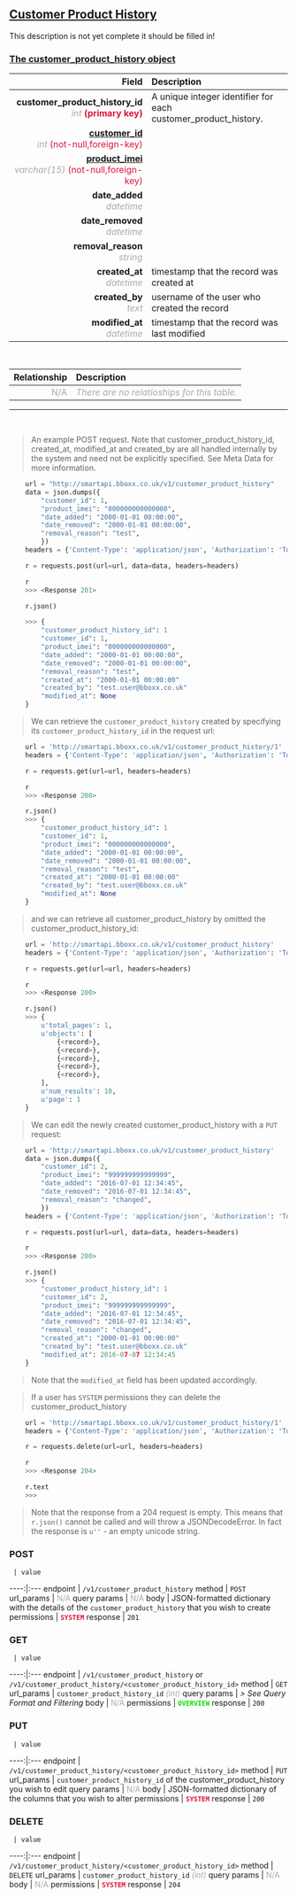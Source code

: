 ## <u>Customer Product History</u>
This description is not yet complete it should be filled in!


### <u>The customer_product_history object</u>

Field | Description
------:|:------------
__customer_product_history_id__ <br><font color="DarkGray">_int_</font> <font color="Crimson">__(primary key)__</font> | A unique integer identifier for each customer_product_history.
__<a href="/#customer">customer_id</a>__ <br><font color="DarkGray">_int_</font> <font color="Crimson">(not-null,foreign-key)</font> | 
__<a href="/#product">product_imei</a>__ <br><font color="DarkGray">_varchar(15)_</font> <font color="Crimson">(not-null,foreign-key)</font> | 
__date_added__ <br><font color="DarkGray">_datetime_</font> <font color="Crimson"></font> | 
__date_removed__ <br><font color="DarkGray">_datetime_</font> <font color="Crimson"></font> | 
__removal_reason__ <br><font color="DarkGray">_string_</font> <font color="Crimson"></font> | 
__created_at__  <br><font color="DarkGray">_datetime_</font> | timestamp that the record was created at
__created_by__  <br><font color="DarkGray">_text_</font>| username of the user who created the record
__modified_at__ <br><font color="DarkGray">_datetime_</font>| timestamp that the record was last modified


<br>

Relationship | Description
-------------:|:------------
<font color="DarkGray">N/A</font> | <font color="DarkGray">_There are no relatioships for this table._</font>

<hr>
<br>

> An example POST request. Note that customer_product_history_id, created_at, modified_at and created_by are all handled internally by the system and need not be explicitly specified. See Meta Data for more information.

```python
    url = "http://smartapi.bboxx.co.uk/v1/customer_product_history"
    data = json.dumps({
		"customer_id": 1,
		"product_imei": "000000000000000",
		"date_added": "2000-01-01 00:00:00",
		"date_removed": "2000-01-01 00:00:00",
		"removal_reason": "test",
		})
    headers = {'Content-Type': 'application/json', 'Authorization': 'Token token=' + <valid_token>}

    r = requests.post(url=url, data=data, headers=headers)

    r
    >>> <Response 201>

    r.json()

    >>> {
		"customer_product_history_id": 1
		"customer_id": 1,
		"product_imei": "000000000000000",
		"date_added": "2000-01-01 00:00:00",
		"date_removed": "2000-01-01 00:00:00",
		"removal_reason": "test",
		"created_at": "2000-01-01 00:00:00"
		"created_by": "test.user@bboxx.co.uk"
		"modified_at": None
	}
```

> We can retrieve the `customer_product_history` created by specifying its `customer_product_history_id` in the request url:

```python
    url = 'http://smartapi.bboxx.co.uk/v1/customer_product_history/1'
    headers = {'Content-Type': 'application/json', 'Authorization': 'Token token=' + <valid_token>}

    r = requests.get(url=url, headers=headers)

    r
    >>> <Response 200>

    r.json()
    >>> {
		"customer_product_history_id": 1
		"customer_id": 1,
		"product_imei": "000000000000000",
		"date_added": "2000-01-01 00:00:00",
		"date_removed": "2000-01-01 00:00:00",
		"removal_reason": "test",
		"created_at": "2000-01-01 00:00:00"
		"created_by": "test.user@bboxx.co.uk"
		"modified_at": None
	}
```

> and we can retrieve all customer_product_history by omitted the customer_product_history_id:

```python
    url = 'http://smartapi.bboxx.co.uk/v1/customer_product_history'
    headers = {'Content-Type': 'application/json', 'Authorization': 'Token token=' + <valid_token>}

    r = requests.get(url=url, headers=headers)

    r
    >>> <Response 200>

    r.json()
    >>> {
        u'total_pages': 1,
        u'objects': [
            {<record>},
            {<record>},
            {<record>},
            {<record>},
            {<record>},
        ],
        u'num_results': 10,
        u'page': 1
    }
```

> We can edit the newly created customer_product_history with a `PUT` request:

```python
    url = 'http://smartapi.bboxx.co.uk/v1/customer_product_history'
    data = json.dumps({
		"customer_id": 2,
		"product_imei": "999999999999999",
		"date_added": "2016-07-01 12:34:45",
		"date_removed": "2016-07-01 12:34:45",
		"removal_reason": "changed",
		})
    headers = {'Content-Type': 'application/json', 'Authorization': 'Token token=' + <valid_token>}

    r = requests.post(url=url, data=data, headers=headers)

    r
    >>> <Response 200>

    r.json()
    >>> {
		"customer_product_history_id": 1
		"customer_id": 2,
		"product_imei": "999999999999999",
		"date_added": "2016-07-01 12:34:45",
		"date_removed": "2016-07-01 12:34:45",
		"removal_reason": "changed",
		"created_at": "2000-01-01 00:00:00"
		"created_by": "test.user@bboxx.co.uk"
		"modified_at": 2016-07-07 12:34:45
	}
```
> Note that the `modified_at` field has been updated accordingly.

> If a user has `SYSTEM` permissions they can delete the customer_product_history

```python
    url = 'http://smartapi.bboxx.co.uk/v1/customer_product_history/1'
    headers = {'Content-Type': 'application/json', 'Authorization': 'Token token=' + <valid_token>}

    r = requests.delete(url=url, headers=headers)

    r
    >>> <Response 204>

    r.text
    >>>
```
> Note that the response from a 204 request is empty. This means that `r.json()` cannot be called and will throw a JSONDecodeError. In fact the response is `u''` - an empty unicode string.


### POST
     | value
 ----:|:---
endpoint | `/v1/customer_product_history`
method | `POST`
url_params | <font color="DarkGray">N/A</font>
query params | <font color="DarkGray">N/A</font>
body | JSON-formatted dictionary with the details of the `customer_product_history` that you wish to create
permissions | <font color="Crimson">__`SYSTEM`__</font>
response | `201`

### GET
     | value
 ----:|:---
endpoint | `/v1/customer_product_history` or `/v1/customer_product_history/<customer_product_history_id>`
method | `GET`
url_params | `customer_product_history_id` <font color="DarkGray">_(int)_</font>
query params | *> See Query Format and Filtering*
body | <font color="DarkGray">N/A</font>
permissions | <font color="Jade">__`OVERVIEW`__</font>
response | `200`

### PUT
     | value
 ----:|:---
endpoint | `/v1/customer_product_history/<customer_product_history_id>`
method | `PUT`
url_params | `customer_product_history_id` of the customer_product_history you wish to edit
query params | <font color="DarkGray">N/A</font>
body | JSON-formatted dictionary of the columns that you wish to alter
permissions | <font color="Crimson">__`SYSTEM`__</font>
response | `200`

### DELETE
     | value
 ----:|:---
endpoint | `/v1/customer_product_history/<customer_product_history_id>`
method | `DELETE`
url_params | `customer_product_history_id` <font color="DarkGray">_(int)_</font>
query params | <font color="DarkGray">N/A</font>
body | <font color="DarkGray">N/A</font>
permissions | <font color="Crimson">__`SYSTEM`__</font>
response | `204`
    